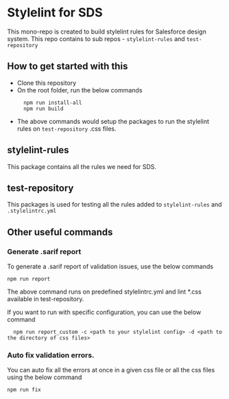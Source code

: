 # Stylelint for SDS

This mono-repo is created to build stylelint rules for Salesforce design system. This repo contains to sub repos - `stylelint-rules` and `test-repository`

## How to get started with this

- Clone this repository
- On the root folder, run the below commands
    ```
      npm run install-all
      npm run build
    ```
- The above commands would setup the packages to run the stylelint rules on `test-repository` .css files.

## stylelint-rules
This package contains all the rules we need for SDS.

## test-repository
This packages is used for testing all the rules added to `stylelint-rules` and `.stylelintrc.yml`

## Other useful commands

### Generate .sarif report
To generate a .sarif report of validation issues, use the below commands

```
npm run report
```
The above command runs on predefined stylelintrc.yml and lint *.css available in test-repository.

If you want to run with specific configuration, you can use the below command

```
  npm run report_custom -c <path to your stylelint config> -d <path to the directory of css files>
```

### Auto fix validation errors.

You can auto fix all the errors at once in a given css file or all the css files using the below command

```
npm run fix
```